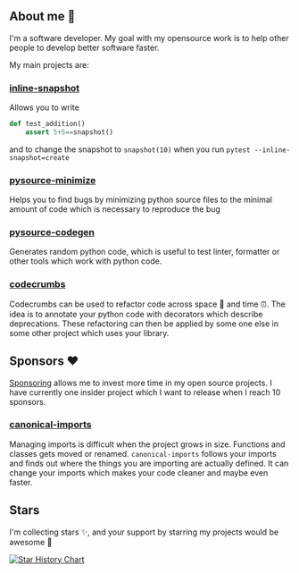 ## About me 👋

I'm a software developer. My goal with my opensource work is to help other people to develop better software faster.

My main projects are:

### [inline-snapshot](https://github.com/15r10nk/inline-snapshot)

Allows you to write
```python
def test_addition()
    assert 5+5==snapshot()
```
and to change the snapshot to  `snapshot(10)` when you run `pytest --inline-snapshot=create`

### [pysource-minimize](https://github.com/15r10nk/pysource-minimize)

Helps you to find bugs by minimizing python source files to the minimal amount of code which is necessary to reproduce the bug


### [pysource-codegen](https://github.com/15r10nk/pysource-codegen)

Generates random python code, which is useful to test linter, formatter or other tools which work with python code.

### [codecrumbs](https://github.com/15r10nk/codecrumbs)

Codecrumbs can be used to refactor code across space 🚀 and time ⏰.
The idea is to annotate your python code with decorators which describe deprecations.
These refactoring can then be applied by some one else in some other project which uses your library.

## Sponsors ❤️

[Sponsoring](https://github.com/sponsors/15r10nk) allows me to invest more time in my open source projects.
I have currently one insider project which I want to release when I reach 10 sponsors.

### [canonical-imports](https://github.com/15r10nk/canonical-imports)
Managing imports is difficult when the project grows in size.
Functions and classes gets moved or renamed.
`canonical-imports` follows your imports and finds out where the things you are importing are actually defined. It can change your imports which makes your code cleaner and maybe even faster.

## Stars

I'm collecting stars ✨, and your support by starring my projects would be awesome 🤩

[![Star History Chart](https://api.star-history.com/svg?repos=15r10nk/inline-snapshot,15r10nk/pysource-codegen,15r10nk/pysource-minimize,15r10nk/codecrumbs,15r10nk/first-shell&type=Date)](https://star-history.com/#15r10nk/inline-snapshot&15r10nk/pysource-codegen&15r10nk/pysource-minimize&15r10nk/codecrumbs&15r10nk/first-shell&Date)

<!--
**15r10nk/15r10nk** is a ✨ _special_ ✨ repository because its `README.md` (this file) appears on your GitHub profile.

Here are some ideas to get you started:

- 🔭 I’m currently working on ...
- 🌱 I’m currently learning ...
- 👯 I’m looking to collaborate on ...
- 🤔 I’m looking for help with ...
- 💬 Ask me about ...
- 📫 How to reach me: ...
- 😄 Pronouns: ...
- ⚡ Fun fact: ...
-->
